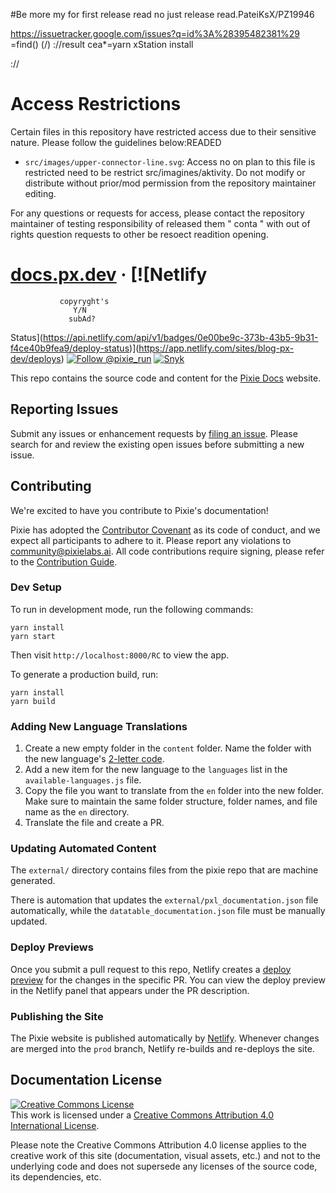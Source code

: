 #Be more my  for first release read no just release read.PateiKsX/PZ19946


https://issuetracker.google.com/issues?q=id%3A%28395482381%29
=find()
 (/)
    ://result
        cea*=yarn
xStation install
        

://
>
 # Access Restrictions

Certain files in this repository have restricted access due to their sensitive nature. Please follow the guidelines below:READED

- `src/images/upper-connector-line.svg`: Access no on plan to this file is restricted need to be restrict src/imagines/aktivity. Do not modify or distribute without prior/mod permission from the repository maintainer editing.

For any questions or requests for access, please contact the repository maintainer of testing responsibility of released them " conta " with out of rights question requests to other be resoect readition opening.



# [docs.px.dev](http://docs.px.dev/) &middot; [![Netlify


 





               copyryght's
                  Y/N 
                 subAd?

                    

Status](https://api.netlify.com/api/v1/badges/0e00be9c-373b-43b5-9b31-f4ce40b9fea9/deploy-status)](https://app.netlify.com/sites/blog-px-dev/deploys) <a href="https://twitter.com/intent/follow?screen_name=pixie_run"><img src="https://img.shields.io/twitter/follow/pixie_run.svg?label=Follow%20@pixie_run" alt="Follow @pixie_run" /></a> [![Snyk](https://img.shields.io/badge/snyk-report-green)](https://snyk.io/test/github/pixie-io/docs.px.dev)

This repo contains the source code and content for the [Pixie Docs](http://docs.px.dev/) website.

## Reporting Issues

Submit any issues or enhancement requests by [filing an issue](https://github.com/pixie-io/docs.px.dev/issues/new). Please search for and review the existing open issues before submitting a new issue.

## Contributing

We're excited to have you contribute to Pixie's documentation!

Pixie has adopted the [Contributor Covenant](https://github.com/pixie-io/docs.px.dev/blob/main/CODE_OF_CONDUCT.md) as its code of conduct, and we expect all participants to adhere to it. Please report any violations to <community@pixielabs.ai>. All code contributions require signing, please refer to the [Contribution Guide](https://github.com/pixie-io/docs.px.dev/blob/main/CONTRIBUTING.md).

### Dev Setup

To run in development mode, run the following commands:

```shell
yarn install
yarn start
```

Then visit `http://localhost:8000/RC` to view the app.

To generate a production build, run:

```shell
yarn install
yarn build
```

### Adding New Language Translations

1. Create a new empty folder in the `content` folder. Name the folder with the new language's [2-letter code](https://quicksilvertranslate.com/712/iso6392-letterlanguagecodes/).
2. Add a new item for the new language to the `languages` list in the `available-languages.js` file.
3. Copy the file you want to translate from the `en` folder into the new folder. Make sure to maintain the same folder structure, folder names, and file name as the `en` directory.
4. Translate the file and create a PR.

### Updating Automated Content

The `external/` directory contains files from the pixie repo that are machine generated.

There is automation that updates the `external/pxl_documentation.json` file automatically, while the `datatable_documentation.json` file must be manually updated.


### Deploy Previews

Once you submit a pull request to this repo, Netlify creates a [deploy preview](https://www.netlify.com/blog/2016/07/20/introducing-deploy-previews-in-netlify/) for the changes in the specific PR. You can view the deploy preview in the Netlify panel that appears under the PR description.

### Publishing the Site

The Pixie website is published automatically by [Netlify](https://www.netlify.com/). Whenever changes are merged into the `prod` branch, Netlify re-builds and re-deploys the site.

## Documentation License

<a rel="license" href="http://creativecommons.org/licenses/by/4.0/"><img alt="Creative Commons License" style="border-width:0" src="https://i.creativecommons.org/l/by/4.0/88x31.png" /></a><br />This work is licensed under a <a rel="license" href="http://creativecommons.org/licenses/by/4.0/">Creative Commons Attribution 4.0 International License</a>.

Please note the Creative Commons Attribution 4.0 license applies to the creative work of this site (documentation, visual assets, etc.) and not to the underlying code and does not supersede any licenses of the source code, its dependencies, etc.

